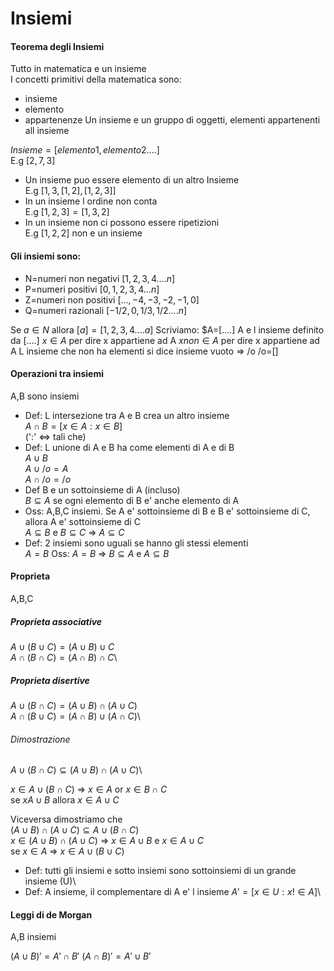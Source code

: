 # Insiemi

#### Teorema degli Insiemi
Tutto in matematica e un insieme\
I concetti primitivi della matematica sono:
- insieme
- elemento
- appartenenze
Un insieme e un gruppo di oggetti, elementi appartenenti all insieme

$Insieme = [ elemento1, elemento2 .... ]$\
E.g $[2,7,3]$
- Un insieme puo essere elemento di un altro Insieme\
E.g $[1,3,[1,2],[1,2,3]]$
- In un insieme l ordine non conta\
E.g $[1,2,3] = [1,3,2]$
- In un insieme non ci possono essere ripetizioni\
E.g $[1,2,2]$ non e un insieme

#### Gli insiemi sono:

- N=numeri non negativi $[1,2,3,4....n]$
- P=numeri positivi $[0,1,2,3,4...n]$
- Z=numeri non positivi $[...,-4,-3,-2,-1,0]$
- Q=numeri razionali $[-1/2,0,1/3,1/2....n]$

Se $a \in N$ allora
$[a]=[1,2,3,4....a]$
Scriviamo:
$A=[....]
A e l insieme definito da $[....]$
$x \in A$ per dire x appartiene ad A
$x non\in A$ per dire x appartiene ad A
L insieme che non ha elementi si dice insieme vuoto => /o
/o=[]

#### Operazioni tra insiemi
A,B sono insiemi

- Def: L intersezione tra A e B crea un altro insieme\
$A \cap B = [x \in A : x \in B]$\
(':' <=> tali che)
- Def: L unione di A e B ha come elementi di A e di B\
$A \cup B$\
$A \cup /o=A$\
$A \cap /o=/o$
- Def B e un sottoinsieme di A (incluso)\
$B \subseteq A$ se ogni elemento di B e' anche elemento di A
- Oss: A,B,C insiemi. Se A e' sottoinsieme di B e B e' sottoinsieme di C, allora A e' sottoinsieme di C\
$A \subseteq B$ e $B \subseteq C$ => $A \subseteq C$
- Def: 2 insiemi sono uguali se hanno gli stessi elementi\
$A=B$
Oss: $A=B$ => $B \subseteq A$ e $A \subseteq B$

#### Proprieta
A,B,C

##### Proprieta associative
$A \cup(B \cup C)=(A \cup B) \cup C$\
$A \cap(B \cap C)=(A \cap B) \cap C$\

##### Proprieta disertive
$A \cup (B \cap C)=(A \cup B) \cap (A \cup C)$\
$A \cap (B \cup C)=(A \cap B) \cup (A \cap C)$\

###### Dimostrazione
$A \cup (B \cap C) \subseteq (A \cup B) \cap (A \cup C)$\

$x \in A \cup (B \cap C)$ => $x \in A$ or $x \in B \cap C$\
se $x A \cup B$ allora $x \in A \cup C$

Viceversa dimostriamo che\
$(A \cup B) \cap (A \cup C) \subseteq A \cup (B \cap C)$\
$x \in (A \cup B) \cap (A \cup C)$ => $x \in A \cup B$ e $x \in A \cup C$\
se $x \in A$ => $x \in A \cup (B \cup C)$

- Def: tutti gli insiemi e sotto insiemi sono sottoinsiemi di un grande insieme (U)\
- Def: A insieme, il complementare di A e' l insieme $A' = [x \in U : x !\in A]$\
#### Leggi di de Morgan
A,B insiemi

$(A \cup B)'=A' \cap B'$
$(A \cap B)'=A' \cup B'$
